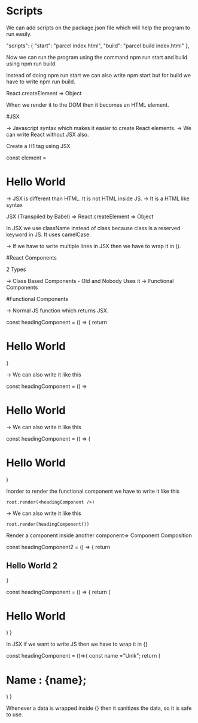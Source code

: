 # Scripts 

We can add scripts on the package.json file which will help the program to run easily.

"scripts": {
    "start": "parcel index.html",
    "build": "parcel build index.html"
  },

Now we can run the program using the command npm run start and build using npm run build.

Instead of doing npm run start we can also write npm start but for build we have to write npm run build.


React.createElement => Object 

When we render it to the DOM then it becomes an HTML element.

#JSX 

-> Javascript syntax which makes it easier to create React elements.
-> We can write React without JSX also.

Create a H1 tag using JSX

const element = <h1>Hello World</h1>

-> JSX is different than HTML. It is not HTML inside JS.
-> It is a HTML like syntax 

JSX (Transpiled by Babel) => React.createElement => Object

In JSX we use className instead of class because class is a reserved keyword in JS.
It uses camelCase.

-> If we have to write multiple lines in JSX then we have to wrap it in ().

#React Components

2 Types

  -> Class Based Components - Old and Nobody Uses it
  -> Functional Components 

#Functional Components

-> Normal JS function which returns JSX.

const headingComponent = () => {
  return <h1>Hello World</h1>
}

-> We can also write it like this

const headingComponent = () => <h1>Hello World</h1>

-> We can also write it like this

const headingComponent = () => (
  <h1>Hello World</h1>
)

Inorder to render the functional component we have to write it like this

`root.render(<headingComponent />)`

-> We can also write it like this

`root.render(headingComponent())`

Render a component inside another component=> Component Composition

const headingComponent2 = () => {
  return <h2>Hello World 2</h2>
}

const headingComponent = () => {
  return (
    <div>
      <h1>Hello World</h1>
      <headingComponent2 />
    </div>
  )
}

In JSX if we want to write JS then we have to wrap it in {}

const headingComponent = ()=>{
  const name ="Unik";
  return (
    <div>
      <h1> Name : {name}</name>;
    </div>
  )
}


Whenever a data is wrapped inside {} then it sanitizes the data, so it is safe to use.
